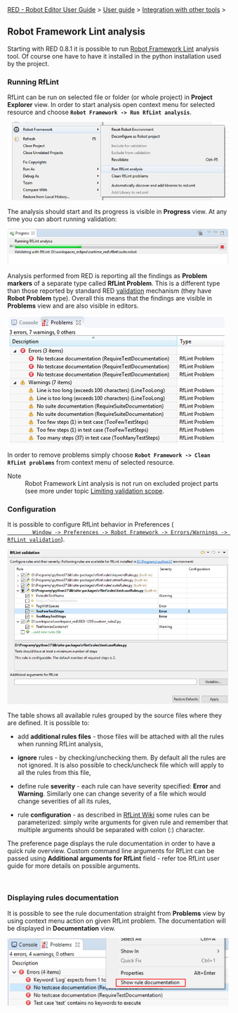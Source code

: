 <html>
<head>
<link href="PLUGINS_ROOT/org.robotframework.ide.eclipse.main.plugin.doc.user/help/style.css" rel="stylesheet" type="text/css"/>
</head>
<body>
<a href="../../../../help/index.html">RED - Robot Editor User Guide</a> &gt; <a href="../../../../help/user_guide/user_guide.html">User guide</a> &gt; <a href="../../../../help/user_guide/tools_integration.html">Integration with other tools</a> &gt; 
	<h2>Robot Framework Lint analysis</h2>
<p>Starting with RED 0.8.1 it is possible to run <a class="external" href="http://github.com/boakley/robotframework-lint/" target="_blank">Robot Framework Lint</a> 
	analysis tool. Of course one have to have it installed in the python installation
	used by the project.
	</p>
<h3>Running RfLint</h3>
<p>RfLint can be run on selected file or folder (or whole project) in <b>Project Explorer</b> view. In order
	to start analysis open context menu for selected resource and choose <b><code>Robot Framework -&gt; Run RfLint analysis</code></b>.
	</p>
<img src="images/rflint_run.png"/>
<p>The analysis should start and its progress is visible in <b>Progress</b> view. At any time you can abort running
	validation:
	</p>
<img src="images/rflint_progress.png"/>
<p>Analysis performed from RED is reporting all the findings as <b>Problem markers</b> of a separate type called
	<b>RfLint Problem</b>. This is a different type than those reported by standard RED <a href="../validation.html">
	validation</a> mechanism (they have <b>Robot Problem</b> type). Overall this means that the findings are visible
	in <b>Problems</b> view and are also visible in editors. 
	</p>
<img src="images/rflint_problems.png"/>
<p>In order to remove problems simply choose <b><code>Robot Framework -&gt; Clean RfLint problems</code></b> from context menu
	of selected resource.
	</p>
<dl class="note">
<dt>Note</dt>
<dd>Robot Framework Lint analysis is not run on excluded project parts (see more under topic <a href="../validation/scope.html">Limiting validation scope</a>.
	   </dd>
</dl>
<h3>Configuration</h3>
<p>It is possible to configure RfLint behavior in Preferences (
		<code><a class="command" href="javascript:executeCommand('org.eclipse.ui.window.preferences(preferencePageId=org.robotframework.ide.eclipse.main.plugin.preferences.rflint)')">
		Window -&gt; Preferences -&gt; Robot Framework -&gt; Errors/Warnings -&gt; RfLint validation</a></code>).
	</p>
<img src="images/rflint_preferences.png"/>
<p>The table shows all available rules grouped by the source files where they are defined. It is possible
	to:
	</p>
<ul>
<li>add <b>additional rules files</b> - those files will be attached with all the rules when running RfLint 
	    analysis,
	    <p></p>
<li><b>ignore</b> rules - by checking/unchecking them. By default all the rules are not ignored. It is also
	    possible to check/uncheck file which will apply to all the rules from this file,
	    <p></p>
</li>
<li>define rule <b>severity</b> - each rule can have severity specified: <b>Error</b> and <b>Warning</b>.
        Similarly one can change severity of a file which would change severities of all its rules, 
        <p></p>
</li>
<li>rule <b>configuration</b> - as described in <a class="external" href="http://github.com/boakley/robotframework-lint/wiki/How-to-write-custom-rules" target="_blank">RfLint Wiki</a>
        some rules can be parameterized: simply write arguments for given rule and remember that multiple arguments
        should be separated with colon (:) character.
        <p></p>
</li>
</li></ul>
<p>The preference page displays the rule documentation in order to have a quick rule overview. Custom command
	line arguments for RfLint can be passed using <b>Additional arguments for RfLint</b> field - refer toe RfLint 
	user guide for more details on possible arguments.
	</p>
<br/>
<h3>Displaying rules documentation</h3>
<p>It is possible to see the rule documentation straight from <b>Problems</b> view by using context menu
    action on given RfLint problem. The documentation will be displayed in <b>Documentation</b> view.
    </p>
<img src="images/rflint_showdoc.png"/>
<br/>
<br/>
</body>
</html>